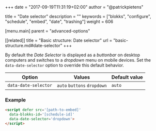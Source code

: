+++
date            = "2017-09-19T11:31:19+02:00"
author          = "@patrickpietens"

title           = "Date selector"
description     = ""
keywords        = ["blokks", "configure", "schedule", "embed", "date", "trashing"]
weight          = 606

[menu.main]
parent          = "advanced-options"

[[related]]
title = "Basic structure: Date selector"
url = "basic-structure.md#date-selector"
+++

By default the *Date Selector* is displayed as a *buttonbar* on desktop computers and switches to a *dropdown* menu on mobile devices. Set the `data-date-selector` option to override this default behavior.

| Option | Values | Default value |
|--------|--------|---------------|
| `data-date-selector` | `auto` `buttons` `dropdown` | `auto` |

### Example

```html
<script	defer src='[path-to-embed]'
  data-blokks-id='[schedule-id]'
  data-date-selector='dropdown'>
</script>
```